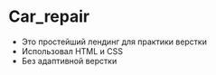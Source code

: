 # Car_repair

- Это простейший лендинг для практики верстки
- Использовал HTML и CSS
- Без адаптивной верстки
